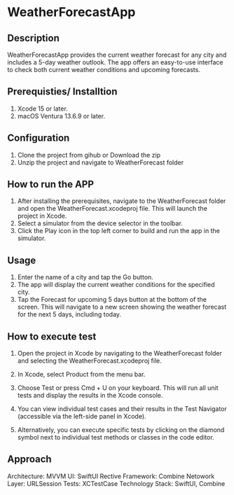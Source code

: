 
# WeatherForecastApp

## Description
WeatherForecastApp provides the current weather forecast for any city and includes a 5-day weather outlook. The app offers an easy-to-use interface to check both current weather conditions and upcoming forecasts.

## Prerequisties/ Installtion
1. Xcode 15 or later.
2. macOS Ventura 13.6.9 or later.

## Configuration
1. Clone the project from gihub or Download the zip
2. Unzip the project and navigate to WeatherForecast folder

## How to run the APP
1. After installing the prerequisites, navigate to the WeatherForecast folder and open the WeatherForecast.xcodeproj file. This will launch the project in Xcode.
2. Select a simulator from the device selector in the toolbar.
3. Click the Play icon in the top left corner to build and run the app in the simulator.


## Usage
1. Enter the name of a city and tap the Go button.
2. The app will display the current weather conditions for the specified city.
3. Tap the Forecast for upcoming 5 days button at the bottom of the screen. This will navigate to a new screen showing the weather forecast for the next 5 days, including today.

## How to execute test

1. Open the project in Xcode by navigating to the WeatherForecast folder and selecting the WeatherForecast.xcodeproj file.
2. In Xcode, select Product from the menu bar.

3. Choose Test or press Cmd + U on your keyboard. This will run all unit tests and display the results in the Xcode console.

4. You can view individual test cases and their results in the Test Navigator (accessible via the left-side panel in Xcode).

5. Alternatively, you can execute specific tests by clicking on the diamond symbol next to individual test methods or classes in the code editor.


## Approach
Architecture: MVVM
UI: SwiftUI
Rective Framework: Combine
Netowork Layer: URLSession
Tests: XCTestCase
Technology Stack: SwiftUI, Combine

